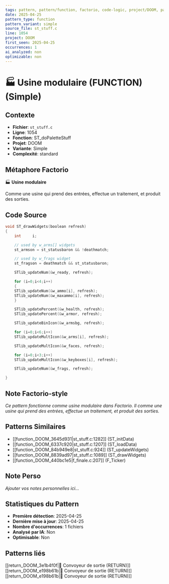 ```yaml
---
tags: pattern, pattern/function, factorio, code-logic, project/DOOM, pattern/variant/simple
date: 2025-04-25
pattern_type: function
pattern_variant: simple
source_file: st_stuff.c
line: 1054
project: DOOM
first_seen: 2025-04-25
occurrences: 1
ai_analyzed: non
optimizable: non
---
```


# 🏭 Usine modulaire (FUNCTION) (Simple)

## Contexte
- **Fichier**: `st_stuff.c`
- **Ligne**: 1054
- **Fonction**: ST_doPaletteStuff
- **Projet**: DOOM
- **Variante**: Simple
- **Complexité**: standard

## Métaphore Factorio
🏭 **Usine modulaire**

Comme une usine qui prend des entrées, effectue un traitement, et produit des sorties.

## Code Source
```c
void ST_drawWidgets(boolean refresh)
{
    int		i;

    // used by w_arms[] widgets
    st_armson = st_statusbaron && !deathmatch;

    // used by w_frags widget
    st_fragson = deathmatch && st_statusbaron; 

    STlib_updateNum(&w_ready, refresh);

    for (i=0;i<4;i++)
    {
	STlib_updateNum(&w_ammo[i], refresh);
	STlib_updateNum(&w_maxammo[i], refresh);
    }

    STlib_updatePercent(&w_health, refresh);
    STlib_updatePercent(&w_armor, refresh);

    STlib_updateBinIcon(&w_armsbg, refresh);

    for (i=0;i<6;i++)
	STlib_updateMultIcon(&w_arms[i], refresh);

    STlib_updateMultIcon(&w_faces, refresh);

    for (i=0;i<3;i++)
	STlib_updateMultIcon(&w_keyboxes[i], refresh);

    STlib_updateNum(&w_frags, refresh);

}
```

## Note Factorio-style
*Ce pattern fonctionne comme usine modulaire dans Factorio. Il comme une usine qui prend des entrées, effectue un traitement, et produit des sorties.*

## Patterns Similaires
- [[function_DOOM_3645d931|st_stuff.c:1282]] (ST_initData)
- [[function_DOOM_6337c920|st_stuff.c:1207]] (ST_loadData)
- [[function_DOOM_84b949e8|st_stuff.c:924]] (ST_updateWidgets)
- [[function_DOOM_8839ad97|st_stuff.c:1089]] (ST_drawWidgets)
- [[function_DOOM_440bc1e5|f_finale.c:207]] (F_Ticker)

## Note Perso
*Ajouter vos notes personnelles ici...*

## Statistiques du Pattern
- **Première détection**: 2025-04-25
- **Dernière mise à jour**: 2025-04-25
- **Nombre d'occurrences**: 1 fichiers
- **Analysé par IA**: Non
- **Optimisable**: Non

## Patterns liés
[[return_DOOM_3e1b4f0f|🚚 Convoyeur de sortie (RETURN)]]
[[return_DOOM_e198b61b|🚚 Convoyeur de sortie (RETURN)]]
[[return_DOOM_e198b61b|🚚 Convoyeur de sortie (RETURN)]]
